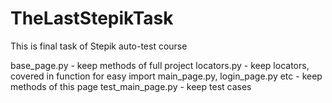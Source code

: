 # TheLastStepikTask
This is final task of Stepik auto-test course

base_page.py - keep methods of full project
locators.py - keep locators, covered in function for easy import
main_page.py, login_page.py etc - keep methods of this page
test_main_page.py - keep test cases
